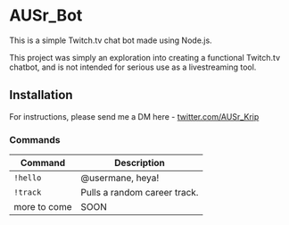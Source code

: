 # AUSr_Bot

This is a simple Twitch.tv chat bot made using Node.js.

This project was simply an exploration into creating a functional Twitch.tv chatbot, and is not intended for serious use as a livestreaming tool.

## Installation

For instructions, please send me a DM here - [twitter.com/AUSr_Krip](https://twitter.com/kR1pL3_kHuN7z)

### Commands

Command              | Description
---------------------|------------
`!hello`             | @usermane, heya!
`!track`             | Pulls a random career track.
more to come         | SOON
